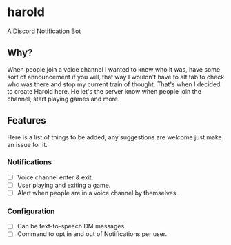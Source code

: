 # harold
A Discord Notification Bot

## Why?
When people join a voice channel I wanted to know who it was, have some sort of announcement if you will, that way I wouldn't have to alt tab to check who was there and stop my current train of thought. That's when I decided to create Harold here. He let's the server know when people join the channel, start playing games and more.

## Features
Here is a list of things to be added, any suggestions are welcome just make an issue for it.

### Notifications
- [ ] Voice channel enter & exit.
- [ ] User playing and exiting a game.
- [ ] Alert when people are in a voice channel by themselves.

### Configuration
- [ ] Can be text-to-speech DM messages
- [ ] Command to opt in and out of Notifications per user.
